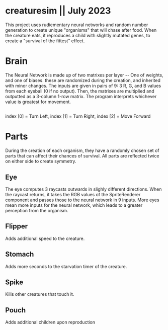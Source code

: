 # creaturesim || July 2023
This project uses rudiementary neural networks and random number generation to create unique "organisms" that will chase after food. When the creature eats, it reproduces a child with slightly mutated genes, to create a "survival of the fittest" effect.
# Brain
The Neural Network is made up of two matrixes per layer -- One of weights, and one of biases. these are randomized during the creation, and inherited with minor changes. The inputs are given in pairs of 9: 3 R, G, and B values from each eyeball (0 if no output). Then, the matrixes are multiplied and outputted as a 3-column 1-row matrix. The program interprets whichever value is greatest for movement.
## 
index [0] = Turn Left,
index [1] = Turn Right,
index [2] = Move Forward 
# Parts
During the creation of each organism, they have a randomly chosen set of parts that can affect their chances of survival. All parts are reflected twice on either side to create symmetry.
## Eye
The eye computes 3 raycasts outwards in slighly different directions. When the raycast returns, it takes the RGB values of the SpriteRenderer component and passes those to the neural network in 9 inputs. More eyes mean more inputs for the neural network, which leads to a greater perception from the organism.
## Flipper
Adds additional speed to the creature.
## Stomach
Adds more seconds to the starvation timer of the creature.
## Spike
Kills other creatures that touch it.
## Pouch
Adds additional children upon reproduction
